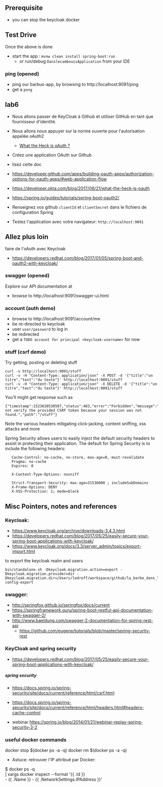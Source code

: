 

## Prerequisite

* you can stop the keycloak docker


## Test Drive
Once the above is done

* start the app : `mvnw clean install spring-boot:run`
  * or run/debug `DanslecambouisApplication` from your IDE  


### ping (opened)

* ping our barbus-app, by browsing to http://localhost:9091/ping
* get a `pong`

## lab6 

* Nous allons passer de KeyCloak à Github et utiliser GitHub en tant que fournisseur d'identité.
* Nous allons nous appuyer sur la norme ouverte pour l'autorisation appelée oAuth2
  * [What the Heck is oAuth ?](https://developer.okta.com/blog/2017/06/21/what-the-heck-is-oauth)
*  Créez une application OAuth sur Github
  * lisez cette doc 
  
  
* https://developer.github.com/apps/building-oauth-apps/authorization-options-for-oauth-apps/#web-application-flow
* https://developer.okta.com/blog/2017/06/21/what-the-heck-is-oauth
* https://spring.io/guides/tutorials/spring-boot-oauth2/


* Renseignez vos github `clientId` et `clientSecret` dans le fichiers de configuration Spring
* Testez l'application avec votre navigateur: `http://localhost:9091`

## Allez plus loin

faire de l'oAuth avec Keycloak
* https://developers.redhat.com/blog/2017/01/05/spring-boot-and-oauth2-with-keycloak/


### swagger (opened)

Explore our API documentation at
* browse to http://localhost:9091/swagger-ui.html

### account (auth demo)

* browse to http://localhost:9091/account/me
* be re-directed to keycloak
* user `user/password` to log in
* be redirected
* get a `TODO account for principal <keycloak-username>` for now

### stuff (csrf demo)

Try getting, posting or deleting stuff
 
    curl -v http://localhost:9091/stuff
    curl -v -H "Content-Type: application/json" -X POST -d '{"title":"un titre","text":"du texte"}' http://localhost:9091/stuff
    curl -v -H "Content-Type: application/json" -X DELETE -d '{"title":"un titre","text":"du texte"}' http://localhost:9091/stuff

You'll might get response such as

    {"timestamp":1523630530507,"status":403,"error":"Forbidden","message":"Could not verify the provided CSRF token because your session was not found.","path":"/stuff"} 

Note the various headers mitigating click-jacking, content sniffing, xss attacks and more
 
Spring Security allows users to easily inject the default security headers to assist in protecting their application.
The default for Spring Security is to include the following headers:
 
       Cache-Control: no-cache, no-store, max-age=0, must-revalidate
       Pragma: no-cache
       Expires: 0
 
       X-Content-Type-Options: nosniff
 
       Strict-Transport-Security: max-age=31536000 ; includeSubDomains
       X-Frame-Options: DENY
       X-XSS-Protection: 1; mode=block


## Misc Pointers, notes and references

### Keycloak:

* https://www.keycloak.org/archive/downloads-3.4.3.html
* https://developers.redhat.com/blog/2017/05/25/easily-secure-your-spring-boot-applications-with-keycloak/
* https://www.keycloak.org/docs/3.3/server_admin/topics/export-import.html

to export the keycloak realm and users

    bin/standalone.sh -Dkeycloak.migration.action=export -Dkeycloak.migration.provider=dir -Dkeycloak.migration.dir=/Users/ledroff/workspace/github/la_barbe_dans_le_cambouis/danslecambouis/src/main/docker/realm-config-export

### swagger:

* http://springfox.github.io/springfox/docs/current
* https://springframework.guru/spring-boot-restful-api-documentation-with-swagger-2/
* http://www.baeldung.com/swagger-2-documentation-for-spring-rest-api
  * https://github.com/eugenp/tutorials/blob/master/spring-security-rest

### KeyCloak and spring security

* https://developers.redhat.com/blog/2017/05/25/easily-secure-your-spring-boot-applications-with-keycloak/

##### spring security 

* https://docs.spring.io/spring-security/site/docs/current/reference/html/csrf.html
* https://docs.spring.io/spring-security/site/docs/current/reference/html/headers.html#headers-cache-control

* webinar https://spring.io/blog/2014/01/21/webinar-replay-spring-security-3-2


### useful docker commands

docker stop $(docker ps -a -q)
docker rm $(docker ps -a -q)

* Astuce: retrouver l'IP attribué par Docker:

$ docker ps -q \
    | xargs docker inspect --format '{{ .Id }} \
    - {{ .Name }} - {{ .NetworkSettings.IPAddress }}'
